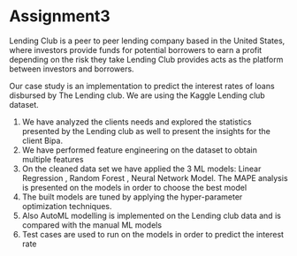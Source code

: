 # Assignment3

Lending Club is a peer to peer lending company based in the United States, where investors provide funds for potential borrowers to earn a profit depending on the risk they take Lending Club provides acts as the platform between investors and borrowers.

Our case study is an implementation to predict the interest rates of loans disbursed  by The Lending club. We are using the Kaggle Lending club dataset.

1)	We have analyzed the clients needs and  explored the statistics presented by the Lending club as well to present the  insights for the client Bipa.
2)	We have performed feature engineering on the dataset to obtain multiple features
3)	On the cleaned data set we have applied the 3 ML models: Linear Regression  , Random Forest , Neural Network Model. The MAPE analysis is presented on the models in order to choose the best model
4)	The built models are tuned by applying the hyper-parameter optimization techniques. 
5)	Also AutoML  modelling is implemented on the Lending club data and is compared with the manual ML models
6)	Test cases are used to run on the models in order to predict the interest rate
